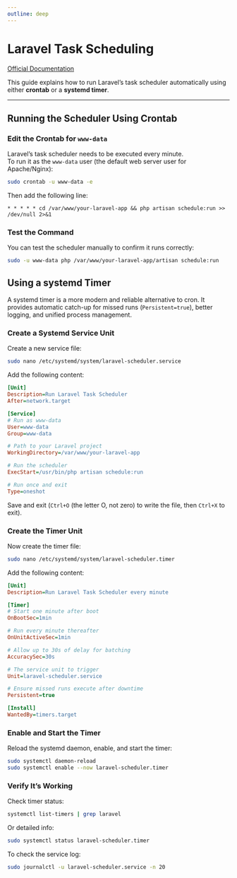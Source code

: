 ```yaml
---
outline: deep
---
```


# Laravel Task Scheduling

[Official Documentation](https://laravel.com/docs/scheduling)

This guide explains how to run Laravel’s task scheduler automatically using either **crontab** or a **systemd timer**.

---

## Running the Scheduler Using Crontab

### Edit the Crontab for `www-data`

Laravel’s task scheduler needs to be executed every minute.  
To run it as the `www-data` user (the default web server user for Apache/Nginx):

```bash
sudo crontab -u www-data -e
```

Then add the following line:

```
* * * * * cd /var/www/your-laravel-app && php artisan schedule:run >> /dev/null 2>&1
```

### Test the Command

You can test the scheduler manually to confirm it runs correctly:

```bash
sudo -u www-data php /var/www/your-laravel-app/artisan schedule:run
```

## Using a systemd Timer

A systemd timer is a more modern and reliable alternative to cron.
It provides automatic catch-up for missed runs (`Persistent=true`), better logging, and unified process management.

### Create a Systemd Service Unit

Create a new service file:

```bash
sudo nano /etc/systemd/system/laravel-scheduler.service
```

Add the following content:

```ini
[Unit]
Description=Run Laravel Task Scheduler
After=network.target

[Service]
# Run as www-data
User=www-data
Group=www-data

# Path to your Laravel project
WorkingDirectory=/var/www/your-laravel-app

# Run the scheduler
ExecStart=/usr/bin/php artisan schedule:run

# Run once and exit
Type=oneshot
```

Save and exit (`Ctrl+O` (the letter O, not zero) to write the file, then `Ctrl+X` to exit).

### Create the Timer Unit

Now create the timer file:

```bash
sudo nano /etc/systemd/system/laravel-scheduler.timer
```

Add the following content:

```ini
[Unit]
Description=Run Laravel Task Scheduler every minute

[Timer]
# Start one minute after boot
OnBootSec=1min

# Run every minute thereafter
OnUnitActiveSec=1min

# Allow up to 30s of delay for batching
AccuracySec=30s

# The service unit to trigger
Unit=laravel-scheduler.service

# Ensure missed runs execute after downtime
Persistent=true

[Install]
WantedBy=timers.target
```

### Enable and Start the Timer

Reload the systemd daemon, enable, and start the timer:

```bash
sudo systemctl daemon-reload
sudo systemctl enable --now laravel-scheduler.timer
```

### Verify It’s Working

Check timer status:

```bash
systemctl list-timers | grep laravel
```

Or detailed info:

```bash
sudo systemctl status laravel-scheduler.timer
```

To check the service log:

```bash
sudo journalctl -u laravel-scheduler.service -n 20
```
